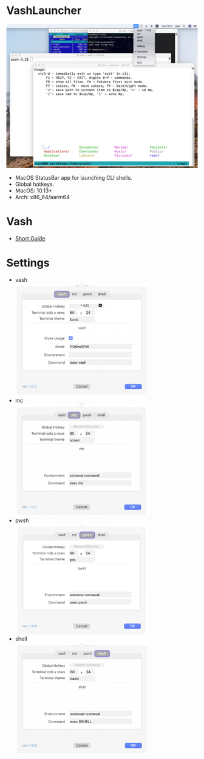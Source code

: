 VashLauncher
============

<img src="Doc/VashLauncher-screenshot.png" width="550px">

- MacOS StatusBar app for launching CLI shells. 
- Global hotkeys.
- MacOS: 10.13+
- Arch: x86_64/aarm64

Vash
====

- [Short Guide](Vash.md)
  
Settings
========

- vash  
  <img src="Doc/Settings-vash.png" width="350px">
- mc  
  <img src="Doc/Settings-mc.png" width="350px">
- pwsh  
  <img src="Doc/Settings-pwsh.png" width="350px">
- shell  
  <img src="Doc/Settings-shell.png" width="350px">
